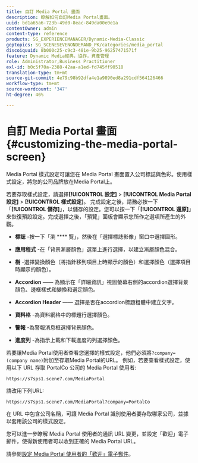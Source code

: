 ```yaml
---
title: 自訂 Media Portal 畫面
description: 瞭解如何自訂Media Portal畫面。
uuid: bd1a65a6-723b-49d0-8eac-849da00e0e1a
contentOwner: admin
content-type: reference
products: SG_EXPERIENCEMANAGER/Dynamic-Media-Classic
geptopics: SG_SCENESEVENONDEMAND_PK/categories/media_portal
discoiquuid: 8b000c25-c9c3-481e-9b25-96257471571f
feature: Dynamic Media經典，協作，資產管理
role: Administrator,Business Practitioner
exl-id: b0c5f70a-2388-42aa-a1ed-fd745ff90518
translation-type: tm+mt
source-git-commit: 4e79c98b92dfa4e1a9890ed8a291cdf564126466
workflow-type: tm+mt
source-wordcount: '347'
ht-degree: 46%

---
```


# 自訂 Media Portal 畫面{#customizing-the-media-portal-screen}

Media Portal 樣式設定可讓您在 Media Portal 畫面置入公司標誌與色彩。使用樣式設定，將您的公司品牌放在Media Portal上。

若要存取樣式設定，請選擇&#x200B;**[!UICONTROL 設定]** > **[!UICONTROL Media Portal 設定]** > **[!UICONTROL 樣式設定]**。 完成設定之後，請務必按一下「**[!UICONTROL 儲存]**」，以儲存的設定。您可以按一下「**[!UICONTROL 還原]**」來恢復預設設定。完成選擇之後，「預覽」面板會顯示您所作之選項所產生的外觀。

* **標誌** -按一下「瀏 **** 覽」，然後在「選擇標誌影像」窗口中選擇圖形。

* **應用程式** -在「背景漸層顏色」選單上進行選擇，以建立漸層顏色混合。

* **樹** -選擇變換顏色（將指針移到項目上時顯示的顏色）和選擇顏色（選擇項目時顯示的顏色）。

* **Accordion**  —— 為顯示在「詳細資訊」視圖螢幕右側的accordion選擇背景顏色、邊框樣式和變換和選定顏色。

* **Accordion Header**  —— 選擇是否在accordion標題粗體中建立文字。

* **資料格** -為資料網格中的標題行選擇顏色。

* **警報** -為警報消息框選擇背景顏色。

* **進度列** -為指示上載和下載進度的列選擇顏色。

若要讓Media Portal使用者查看您選擇的樣式設定，他們必須將`?company=(company name)`附加至存取Media Portal的URL。 例如，若要查看樣式設定，使用以下 URL 存取 PortalCo 公司的 Media Portal 使用者:

`https://s7sps1.scene7.com/MediaPortal`

請改用下列URL:

`https://s7sps1.scene7.com/MediaPortal?company=PortalCo`

在 URL 中包含公司名稱，可讓 Media Portal 識別使用者要存取哪家公司，並據以套用該公司的樣式設定。

您可以進一步瞭解 Media Portal 使用者的通訊 URL 變更，並設定「歡迎」電子郵件，使得新使用者可以收到正確的 Media Portal URL。

請參閱[設定 Media Portal 使用者的「歡迎」電子郵件](adding-media-portal-users.md#setting_up_the_welcome_e_mail_message_for_media_portal_users)。

